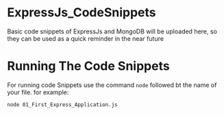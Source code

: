 # ExpressJs_CodeSnippets
Basic code snippets of ExpressJs and MongoDB will be uploaded here, so they can be used as a quick reminder in the near future

# Running The Code Snippets
For running code Snippets use the command `node` followed bt the name of your file. for example:
```bash
node 01_First_Express_Application.js
```
